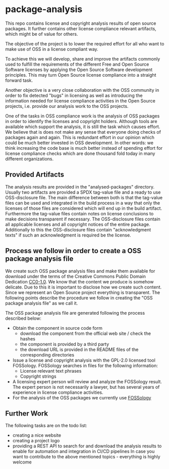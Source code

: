 # package-analysis
This repo contains license and copyright analysis results of open source packages. It further contains other license compliance relevant artifacts, which might be of value for others.

The objective of the project is to lower the required effort for all who want to make use of OSS in a license compliant way. 

To achieve this we will develop, share and improve the artifacts commonly used to fulfill the requirements of the different Free and Open Source Software licenses by applying the Open Source Software development principles. This may turn Open Source license compliance into a straight forward task. 

Another objective is a very close collaboration with the OSS community in order to fix detected "bugs" in licensing as well as introducing the information needed for license compliance activities in the Open Source projects, i.e. provide our analysis work to the OSS projects.

One of the tasks in OSS compliance work is the analysis of OSS packages in order to identify the licenses and copyright holders. Although tools are available which support the analysis, it is still the task which causes effort.
We believe that is does not make any sense that everyone doing checks of packages again and again. This is redundant effort in our opinion which could be much better invested in OSS development. In other words: we think increasing the code base is much better instead of spending effort for license compliance checks which are done thousand fold today in many different organizations.

## Provided Artifacts

The analysis results are provided in the "analysed-packages" directory. Usually two artifacts are provided a SPDX tag-value file and a ready to use OSS-disclosure file. The main difference between both is that the tag-value files can be used and integrated in the build process in a way that only the licenses of those files are considered which will end up in the build artifact. Furthermore the tag-value files contain notes on license conclusions to make decisions transparent if necessary. The OSS-disclosure files contain all applicable licenses and all copyright notices of the entire package. Additionally to this the OSS-disclosure files contain "acknowledgment texts" if such an acknowledgment is required be the license.

## Process we follow in order to create a OSS package analysis file
We create such OSS package analysis files and make them available for download under the terms of the Creative Commons Public Domain Dedication [CC0-1.0](https://creativecommons.org/publicdomain/zero/1.0/). We know that the content we produce is somehow delicate. Due to this it is important to disclose how we create such content. Since we represent an Open Source project everything is transparent. The following points describe the procedure we follow in creating the "OSS package analysis file" as we call it. 

The OSS package analysis file are generated following the process described below:

* Obtain the component in source code form
	* download the component from the official web site / check the hashes
	* the component is provided by a third party
	* the download URL is provided in the README files of the corresponding directories
* Issue a license and copyright analysis with the GPL-2.0 licensed tool FOSSology. FOSSology searches in files for the following information:
	* License relevant text phrases
	* Copyright strings
* A licensing expert person will review and analyze the FOSSology result. The expert person is not necessarily a lawyer, but has several years of experience in license compliance activities.
* For the analysis of the OSS packages we currently use [FOSSology](https://www.fossology.org/)

## Further Work
The following tasks are on the todo list:
* creating a nice website
* creating a project logo
* providing a REST API to search for and download the analysis results to enable for automation and integration in CI/CD pipelines
In case you want to contribute to the above mentioned topics - everything is highly welcome